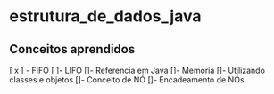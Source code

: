 # estrutura_de_dados_java

## Conceitos aprendidos

[ x ] - FIFO
[ ]- LIFO
[]- Referencia em Java
[]- Memoria
[]- Utilizando classes e objetos
[]- Conceito de NÓ
[]- Encadeamento de NÓs

